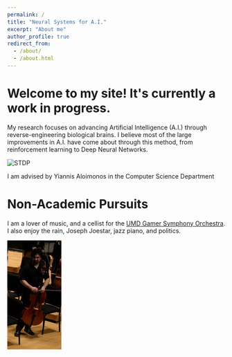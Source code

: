 ```yaml
---
permalink: /
title: "Neural Systems for A.I."
excerpt: "About me"
author_profile: true
redirect_from: 
  - /about/
  - /about.html
---
```


Welcome to my site! It's currently a work in progress.  
===
My research focuses on advancing Artificial Intelligence (A.I.) through reverse-engineering biological brains.  I believe most of the large improvements in A.I. have come about through this method, from reinforcement learning to Deep Neural Networks.  

![STDP](https://openi.nlm.nih.gov/imgs/512/356/3390410/PMC3390410_pcbi.1002584.g002.png?keywords=dependence,falls,depressions)

I am advised by Yiannis Aloimonos in the Computer Science Department



Non-Academic Pursuits
===

I am a lover of music, and a cellist for the [UMD Gamer Symphony Orchestra](http://umd.gamersymphony.org/homepage.php).  I also enjoy the rain, Joseph Joestar, jazz piano, and politics. 

![Cello](Cello.png)
